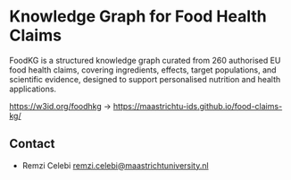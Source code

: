# Knowledge Graph for Food Health Claims

FoodKG is a structured knowledge graph curated from 260 authorised EU food
health claims, covering ingredients, effects, target populations, and scientific
evidence, designed to support personalised nutrition and health applications.

<https://w3id.org/foodhkg> ->
<https://maastrichtu-ids.github.io/food-claims-kg/>

## Contact

- Remzi Celebi <remzi.celebi@maastrichtuniversity.nl>
